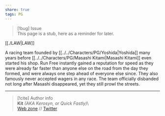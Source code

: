```yaml
---  
share: true  
tags: PG  
---  
```

> [!bug] Issue  
> This page is a stub, here as a reminder for later.  
  
[[./LAW|LAW]]  
  
A racing team founded by [[../../Characters/PG/Yoshida|Yoshida]] many years before [[../../Characters/PG/Masashi Kitami|Masashi Kitami]] even started his shop. Run Free instantly gained a reputation for speed as they were already far faster than anyone else on the road from the day they formed, and were always one step ahead of everyone else since. They also famously never accepted wagers in any race. The team officially disbanded not long after Masashi disappeared, yet they still prowl the streets.  
  
-----  
> [!cite] Author info  
> **Kit** *(AKA Kerosyn, or Quick Fastly)*\  
> [Web zone](https://kitabe.link) // [Twitter](https://twitter.com/Kerosyn_)
